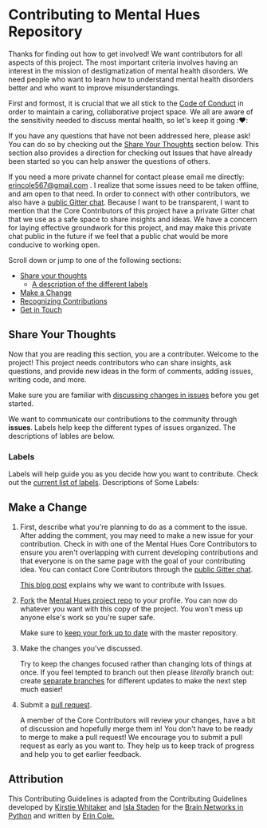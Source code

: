 # Contributing to Mental Hues Repository 
Thanks for finding out how to get involved! We want contributors for all aspects of this project. The most important criteria involves having an interest in the mission of destigmatization of mental health disorders. We need people who want to learn how to understand mental health disorders better and who want to improve misunderstandings.

First and formost, it is crucial that we all stick to the [Code of Conduct](https://github.com/erindcole/mentalhues/blob/master/CODE_OF_CONDUCT.md) in order to maintain a caring, collaborative project space. We all are aware of the sensitivity needed to discuss mental health, so let's keep it going ::heart::

If you have any questions that have not been addressed here, please ask! You can do so by checking out the [Share Your Thoughts](#share-your-thoughts) section below. This section also provides a direction for checking out Issues that have already been started so you can help answer the questions of others.

If you need a more private channel for contact please email me directly: erincole567@gmail.com . I realize that some issues need to be taken offline, and am open to that need. In order to connect with other contributors, we also have a [public Gitter chat](https://gitter.im/mentalhues/Lobby). Because I want to be transparent, I want to mention that the Core Contributors of this project have a private Gitter chat that we use as a safe space to share insights and ideas. We have a concern for laying effective groundwork for this project, and may make this private chat public in the future if we feel that a public chat would be more conducive to working open.  

Scroll down or jump to one of the following sections:

* [Share your thoughts](#share-your-thoughts)
  * [A description of the different labels](#labels)
* [Make a Change](#make-a-change)
* [Recognizing Contributions](#recognizing-contributions)
* [Get in Touch](#how-to-get-in-touch)

## Share Your Thoughts
Now that you are reading this section, you are a contributer. Welcome to the project! This project needs contributors who can share insights, ask questions, and provide new ideas in the form of comments, adding issues, writing code, and more.

Make sure you are familiar with [discussing changes in issues](https://guides.github.com/features/issues/) before you get started.

We want to communicate our contributions to the community through **issues**. Labels help keep the different types of issues organized. The descriptions of lables are below.

### Labels
Labels will help guide you as you decide how you want to contribute. Check out the [current list of labels](https://github.com/erindcole/mentalhues/labels).
Descriptions of Some Labels:

## Make a Change

1. First, describe what you're planning to do as a comment to the issue. After adding the comment, you may need to make a new issue for  your contribution. Check in with one of the Mental Hues Core Contributors to ensure you aren't overlapping with current developing contributions and that everyone is on the same page with the goal of your contributing idea. You can contact Core Contributors through the [public Gitter chat](https://gitter.im/mentalhues/Lobby).

    [This blog post](https://www.igvita.com/2011/12/19/dont-push-your-pull-requests/) explains why we want to contribute with Issues.

2. [Fork](https://help.github.com/articles/fork-a-repo/) the [Mental Hues project repo](https://github.com/erindcole/mentalhues/) to your profile.
   You can now do whatever you want with this copy of the project. You won't mess up anyone else's work so you're super safe.

   Make sure to [keep your fork up to date](https://github.com/KirstieJane/STEMMRoleModels/wiki/Syncing-your-fork-to-the-original-repository-via-the-browser) with the master repository.

3. Make the changes you've discussed.

   Try to keep the changes focused rather than changing lots of things at once. If you feel tempted to branch out then please *literally*    branch out: create [separate branches](https://help.github.com/articles/creating-and-deleting-branches-within-your-repository/) for different updates to make the next step much easier!

4. Submit a [pull request](https://help.github.com/articles/creating-a-pull-request/).

   A member of the Core Contributors will review your changes, have a bit of discussion and hopefully merge them in! You don't have to be    ready to merge to make a pull request! We encourage you to submit a pull request as early as you want to. They help us to keep track of progress and help you to get earlier feedback.
## Attribution
This Contributing Guidelines is adapted from the Contributing Guidelines developed by [Kirstie Whitaker](https://github.com/kirstiejane) and  [Isla Staden](https://github.com/Islast) for the [Brain Networks in Python](https://github.com/Islast/BrainNetworksInPython) and written by [Erin Cole.](https://github.com/erindcole)
